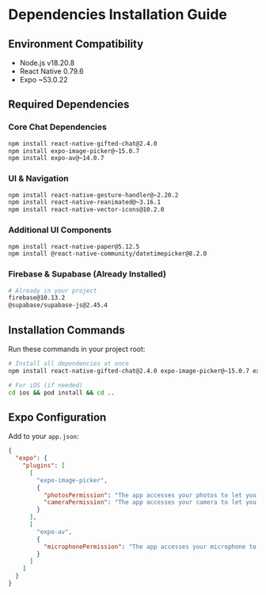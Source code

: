 # Dependencies Installation Guide

## Environment Compatibility
- Node.js v18.20.8
- React Native 0.79.6
- Expo ~53.0.22

## Required Dependencies

### Core Chat Dependencies
```bash
npm install react-native-gifted-chat@2.4.0
npm install expo-image-picker@~15.0.7
npm install expo-av@~14.0.7
```

### UI & Navigation
```bash
npm install react-native-gesture-handler@~2.20.2
npm install react-native-reanimated@~3.16.1
npm install react-native-vector-icons@10.2.0
```

### Additional UI Components
```bash
npm install react-native-paper@5.12.5
npm install @react-native-community/datetimepicker@8.2.0
```

### Firebase & Supabase (Already Installed)
```bash
# Already in your project
firebase@10.13.2
@supabase/supabase-js@2.45.4
```

## Installation Commands
Run these commands in your project root:

```bash
# Install all dependencies at once
npm install react-native-gifted-chat@2.4.0 expo-image-picker@~15.0.7 expo-av@~14.0.7 react-native-gesture-handler@~2.20.2 react-native-reanimated@~3.16.1 react-native-vector-icons@10.2.0 react-native-paper@5.12.5 @react-native-community/datetimepicker@8.2.0

# For iOS (if needed)
cd ios && pod install && cd ..
```

## Expo Configuration
Add to your `app.json`:

```json
{
  "expo": {
    "plugins": [
      [
        "expo-image-picker",
        {
          "photosPermission": "The app accesses your photos to let you share them with friends.",
          "cameraPermission": "The app accesses your camera to let you take photos and share them with friends."
        }
      ],
      [
        "expo-av",
        {
          "microphonePermission": "The app accesses your microphone to record voice messages."
        }
      ]
    ]
  }
}
```
